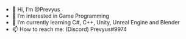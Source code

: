 - 👋 Hi, I’m @Prevyus
- 👀 I’m interested in Game Programming
- 🌱 I’m currently learning C#, C++, Unity, Unreal Engine and Blender
- 📫 How to reach me: (Discord) Prevyus#9974

<!---
Prevyus/Prevyus is a ✨ special ✨ repository because its `README.md` (this file) appears on your GitHub profile.
You can click the Preview link to take a look at your changes.
--->
